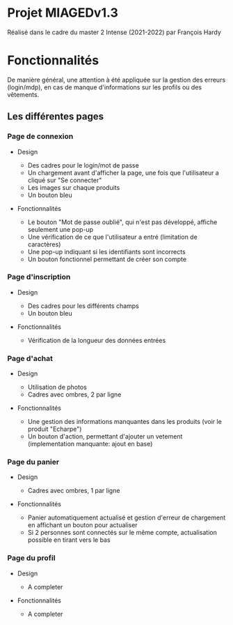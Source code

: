 # Projet MIAGEDv1.3

Réalisé dans le cadre du master 2 Intense (2021-2022) par François Hardy

# Fonctionnalités

De manière général, une attention à été appliquée sur la gestion des erreurs (login/mdp), en cas de manque d'informations sur les profils ou des vêtements.

## Les différentes pages

### Page de connexion

- Design
    - Des cadres pour le login/mot de passe
    - Un chargement avant d'afficher la page, une fois que l'utilisateur a cliqué sur "Se connecter"
    - Les images sur chaque produits
    - Un bouton bleu

- Fonctionnalités
    - Le bouton "Mot de passe oublié", qui n'est pas développé, affiche seulement une pop-up
    - Une vérification de ce que l'utilisateur a entré (limitation de caractères)
    - Une pop-up indiquant si les identifiants sont incorrects
    - Un bouton fonctionnel permettant de créer son compte

### Page d'inscription

- Design
    - Des cadres pour les différents champs
    - Un bouton bleu
  
- Fonctionnalités
    - Vérification de la longueur des données entrées

### Page d'achat

- Design
    - Utilisation de photos
    - Cadres avec ombres, 2 par ligne
  
- Fonctionnalités
    - Une gestion des informations manquantes dans les produits (voir le produit "Echarpe")
    - Un bouton d'action, permettant d'ajouter un vetement (implementation manquante: ajout en base)

### Page du panier

- Design
  - Cadres avec ombres, 1 par ligne
  
- Fonctionnalités
  - Panier automatiquement actualisé et gestion d'erreur de chargement en affichant un bouton pour actualiser
  - Si 2 personnes sont connectés sur le même compte, actualisation possible en tirant vers le bas

### Page du profil

- Design
  - A completer
  
- Fonctionnalités
  - A completer